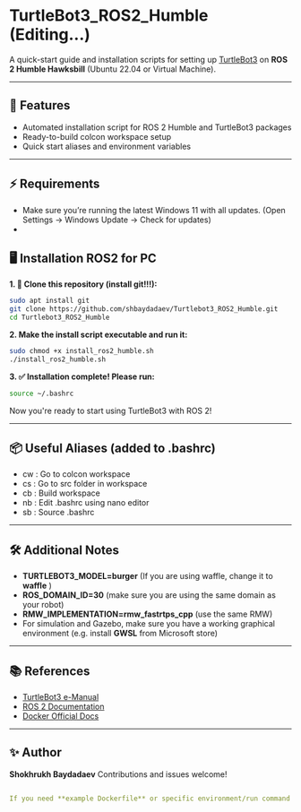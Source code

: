 ﻿# TurtleBot3_ROS2_Humble (Editing...)

A quick-start guide and installation scripts for setting up [TurtleBot3](https://emanual.robotis.com/docs/en/platform/turtlebot3/overview/) on **ROS 2 Humble Hawksbill** (Ubuntu 22.04 or Virtual Machine).

---

## 🚀 Features

- Automated installation script for ROS 2 Humble and TurtleBot3 packages
- Ready-to-build colcon workspace setup
- Quick start aliases and environment variables

---

## ⚡ Requirements

- Make sure you’re running the latest Windows 11 with all updates. (Open Settings → Windows Update → Check for updates)
- 

## 🖥️ Installation ROS2 for PC

**1. 🔁 Clone this repository (install git!!!):**

```bash
sudo apt install git
git clone https://github.com/shbaydadaev/Turtlebot3_ROS2_Humble.git
cd Turtlebot3_ROS2_Humble
```

**2. Make the install script executable and run it:**

```bash
sudo chmod +x install_ros2_humble.sh
./install_ros2_humble.sh
```

**3. ✅ Installation complete! Please run:**

```bash
source ~/.bashrc
```

Now you're ready to start using TurtleBot3 with ROS 2!

---

## 📦 Useful Aliases (added to .bashrc)

- cw : Go to colcon workspace
- cs : Go to src folder in workspace
- cb : Build workspace
- nb : Edit .bashrc using nano editor
- sb : Source .bashrc

---

## 🛠️ Additional Notes

- **TURTLEBOT3_MODEL=burger** (If you are using waffle, change it to **waffle** )
- **ROS_DOMAIN_ID=30** (make sure you are using the same domain as your robot)
- **RMW_IMPLEMENTATION=rmw_fastrtps_cpp** (use the same RMW)
- For simulation and Gazebo, make sure you have a working graphical environment (e.g. install **GWSL** from Microsoft store)

---

## 📚 References

- [TurtleBot3 e-Manual](https://emanual.robotis.com/docs/en/platform/turtlebot3/overview/)
- [ROS 2 Documentation](https://docs.ros.org/en/humble/index.html)
- [Docker Official Docs](https://docs.docker.com/)

---

## ✨ Author

**Shokhrukh Baydadaev**
Contributions and issues welcome!

```yaml

If you need **example Dockerfile** or specific environment/run command for real robots, multi-container setups, or simulation, just ask!
```
